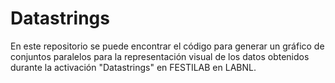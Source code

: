 # Datastrings

En este repositorio se puede encontrar el código para generar un gráfico de conjuntos paralelos para la representación visual de los datos obtenidos durante la activación "Datastrings" en FESTILAB en LABNL.
